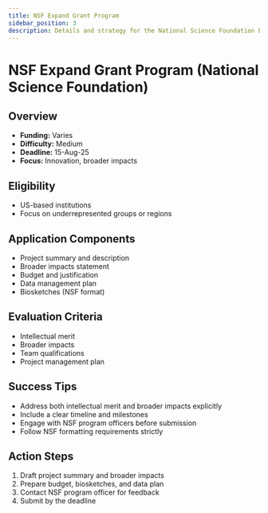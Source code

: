 ```yaml
---
title: NSF Expand Grant Program
sidebar_position: 3
description: Details and strategy for the National Science Foundation Expand grant.
---
```


# NSF Expand Grant Program (National Science Foundation)

## Overview
- **Funding:** Varies
- **Difficulty:** Medium
- **Deadline:** 15-Aug-25
- **Focus:** Innovation, broader impacts

## Eligibility
- US-based institutions
- Focus on underrepresented groups or regions

## Application Components
- Project summary and description
- Broader impacts statement
- Budget and justification
- Data management plan
- Biosketches (NSF format)

## Evaluation Criteria
- Intellectual merit
- Broader impacts
- Team qualifications
- Project management plan

## Success Tips
- Address both intellectual merit and broader impacts explicitly
- Include a clear timeline and milestones
- Engage with NSF program officers before submission
- Follow NSF formatting requirements strictly

## Action Steps
1. Draft project summary and broader impacts
2. Prepare budget, biosketches, and data plan
3. Contact NSF program officer for feedback
4. Submit by the deadline 
